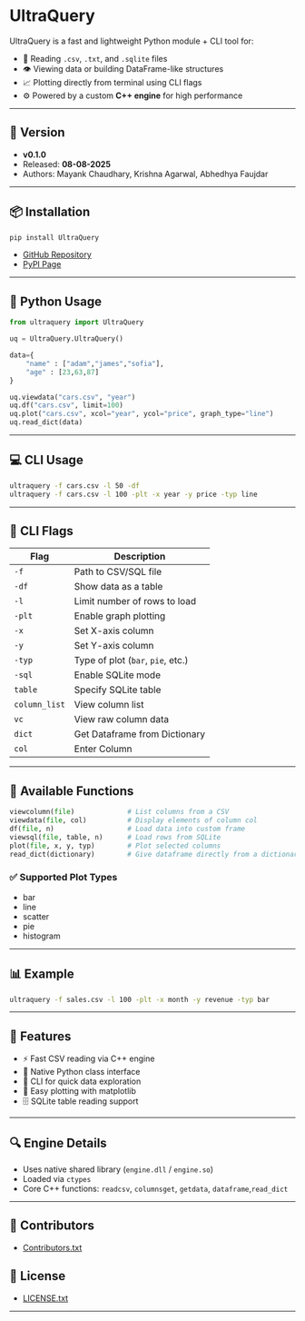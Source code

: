 # UltraQuery

UltraQuery is a fast and lightweight Python module + CLI tool for:

- 📂 Reading `.csv`, `.txt`, and `.sqlite` files  
- 👁️ Viewing data or building DataFrame-like structures  
- 📈 Plotting directly from terminal using CLI flags  
- ⚙️ Powered by a custom **C++ engine** for high performance  

---

## 🔖 Version

- **v0.1.0**
- Released: **08-08-2025**
- Authors: Mayank Chaudhary, Krishna Agarwal, Abhedhya Faujdar

---

## 📦 Installation

```bash
pip install UltraQuery
```

- [GitHub Repository](https://github.com/krishna-agarwal44546/UltraQuery)  
- [PyPI Page](https://pypi.org/project/UltraQuery/)

---

## 🐍 Python Usage

```python
from ultraquery import UltraQuery 

uq = UltraQuery.UltraQuery() 

data={
    "name" : ["adam","james","sofia"],
    "age" : [23,63,87]
}

uq.viewdata("cars.csv", "year") 
uq.df("cars.csv", limit=100) 
uq.plot("cars.csv", xcol="year", ycol="price", graph_type="line")
uq.read_dict(data)
```

---

## 💻 CLI Usage

```bash
ultraquery -f cars.csv -l 50 -df
ultraquery -f cars.csv -l 100 -plt -x year -y price -typ line
```

---

## 🚩 CLI Flags

| Flag          | Description                       |
|---------------|-----------------------------------|
| `-f`          | Path to CSV/SQL file              |
| `-df`         | Show data as a table              |
| `-l`          | Limit number of rows to load      |
| `-plt`        | Enable graph plotting             |
| `-x`          | Set X-axis column                 |
| `-y`          | Set Y-axis column                 |
| `-typ`        | Type of plot (`bar`, `pie`, etc.) |
| `-sql`        | Enable SQLite mode                |
| `table`       | Specify SQLite table              |
| `column_list` | View column list                  |
| `vc`          | View raw column data              |
| `dict`        | Get Dataframe from Dictionary     |
| `col`         | Enter Column                      |

---

## 🧠 Available Functions

```python
viewcolumn(file)             # List columns from a CSV  
viewdata(file, col)          # Display elements of column col 
df(file, n)                  # Load data into custom frame  
viewsql(file, table, n)      # Load rows from SQLite  
plot(file, x, y, typ)        # Plot selected columns
read_dict(dictionary)        # Give dataframe directly from a dictionary
```

### ✅ Supported Plot Types
- bar
- line
- scatter
- pie
- histogram

---

## 📊 Example

```bash
ultraquery -f sales.csv -l 100 -plt -x month -y revenue -typ bar
```

---

## 🚀 Features

- ⚡ Fast CSV reading via C++ engine  
- 🧪 Native Python class interface  
- 🧭 CLI for quick data exploration  
- 🎨 Easy plotting with matplotlib  
- 🗄️ SQLite table reading support  

---

## 🔍 Engine Details

- Uses native shared library (`engine.dll` / `engine.so`)  
- Loaded via `ctypes`  
- Core C++ functions: `readcsv`, `columnsget`, `getdata`, `dataframe`,`read_dict`

---

## 👥 Contributors

- [Contributors.txt](https://github.com/krishna-agarwal44546/UltraQuery/blob/main/Contributors.txt)

## 📄 License

- [LICENSE.txt](https://github.com/krishna-agarwal44546/UltraQuery/blob/main/LICENSE.txt)

---
